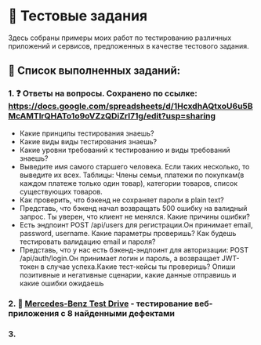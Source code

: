 # 📝 Тестовые задания

Здесь собраны примеры моих работ по тестированию различных приложений и сервисов, предложенных в качестве тестового задания.

## 📁 Список выполненных заданий:

### 1. ❓ Ответы на вопросы. Сохранено по ссылке: https://docs.google.com/spreadsheets/d/1HcxdhAQtxoU6u5BMcAMTlrQHATo1o9oVZzQDiZrl71g/edit?usp=sharing 
   - Какие принципы тестирования знаешь?
   - Какие виды виды тестирования знаешь?
   - Какие уровни требований к тестированию и виды требований знаешь?
   - Выведите имя самого старшего человека. Если таких несколько, то выведите их всех. Таблицы: Члены семьи, платежи по покупкам(в каждом платеже только один товар), категории товаров, список существующих товаров.
   - Как проверить, что бэкенд не сохраняет пароли в plain text?
   - Представь, что бэкенд начал возвращать 500 ошибку на валидный запрос. Ты уверен, что клиент не менялся. Какие причины ошибки?
   - Есть эндпоинт POST /api/users для регистрации.Он принимает email, password, username. Какие параметры проверишь? Как будешь тестировать валидацию email и пароля?
   - Представь, что у нас есть бэкенд-эндпоинт для авторизации: POST /api/auth/login.Он принимает логин и пароль, а возвращает JWT-токен в случае успеха.Какие тест-кейсы ты проверишь? Опиши позитивные и негативные сценарии, какие данные отправишь и какие ошибки ожидаешь

### 2. 🚗 [Mercedes-Benz Test Drive](./Mercedes-Benz-TestDrive/) - тестирование веб-приложения с 8 найденными дефектами
### 3. 
